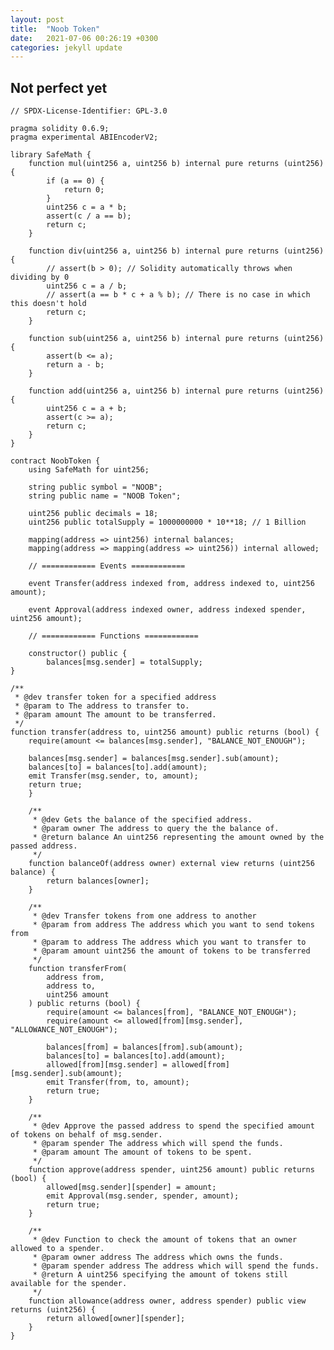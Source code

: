 ```yaml
---
layout: post
title:  "Noob Token"
date:   2021-07-06 00:26:19 +0300
categories: jekyll update
---
```


## Not perfect yet

    // SPDX-License-Identifier: GPL-3.0

    pragma solidity 0.6.9;
    pragma experimental ABIEncoderV2;

    library SafeMath {
        function mul(uint256 a, uint256 b) internal pure returns (uint256) {
            if (a == 0) {
                return 0;
            }
            uint256 c = a * b;
            assert(c / a == b);
            return c;
        }

        function div(uint256 a, uint256 b) internal pure returns (uint256) {
            // assert(b > 0); // Solidity automatically throws when dividing by 0
            uint256 c = a / b;
            // assert(a == b * c + a % b); // There is no case in which this doesn't hold
            return c;
        }

        function sub(uint256 a, uint256 b) internal pure returns (uint256) {
            assert(b <= a);
            return a - b;
        }

        function add(uint256 a, uint256 b) internal pure returns (uint256) {
            uint256 c = a + b;
            assert(c >= a);
            return c;
        }
    }

    contract NoobToken {
        using SafeMath for uint256;

        string public symbol = "NOOB";
        string public name = "NOOB Token";

        uint256 public decimals = 18;
        uint256 public totalSupply = 1000000000 * 10**18; // 1 Billion

        mapping(address => uint256) internal balances;
        mapping(address => mapping(address => uint256)) internal allowed;

        // ============ Events ============

        event Transfer(address indexed from, address indexed to, uint256 amount);

        event Approval(address indexed owner, address indexed spender, uint256 amount);

        // ============ Functions ============

        constructor() public {
            balances[msg.sender] = totalSupply;
    }

    /**
     * @dev transfer token for a specified address
     * @param to The address to transfer to.
     * @param amount The amount to be transferred.
     */
    function transfer(address to, uint256 amount) public returns (bool) {
        require(amount <= balances[msg.sender], "BALANCE_NOT_ENOUGH");

        balances[msg.sender] = balances[msg.sender].sub(amount);
        balances[to] = balances[to].add(amount);
        emit Transfer(msg.sender, to, amount);
        return true;
        }

        /**
         * @dev Gets the balance of the specified address.
         * @param owner The address to query the the balance of.
         * @return balance An uint256 representing the amount owned by the passed address.
         */
        function balanceOf(address owner) external view returns (uint256 balance) {
            return balances[owner];
        }

        /**
         * @dev Transfer tokens from one address to another
         * @param from address The address which you want to send tokens from
         * @param to address The address which you want to transfer to
         * @param amount uint256 the amount of tokens to be transferred
         */
        function transferFrom(
            address from,
            address to,
            uint256 amount
        ) public returns (bool) {
            require(amount <= balances[from], "BALANCE_NOT_ENOUGH");
            require(amount <= allowed[from][msg.sender], "ALLOWANCE_NOT_ENOUGH");

            balances[from] = balances[from].sub(amount);
            balances[to] = balances[to].add(amount);
            allowed[from][msg.sender] = allowed[from][msg.sender].sub(amount);
            emit Transfer(from, to, amount);
            return true;
        }

        /**
         * @dev Approve the passed address to spend the specified amount of tokens on behalf of msg.sender.
         * @param spender The address which will spend the funds.
         * @param amount The amount of tokens to be spent.
         */
        function approve(address spender, uint256 amount) public returns (bool) {
            allowed[msg.sender][spender] = amount;
            emit Approval(msg.sender, spender, amount);
            return true;
        }

        /**
         * @dev Function to check the amount of tokens that an owner allowed to a spender.
         * @param owner address The address which owns the funds.
         * @param spender address The address which will spend the funds.
         * @return A uint256 specifying the amount of tokens still available for the spender.
         */
        function allowance(address owner, address spender) public view returns (uint256) {
            return allowed[owner][spender];
        }
    }